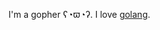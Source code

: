 I'm a gopher ʕ◔ϖ◔ʔ. I love [golang](https://golang.org/).

<!---
tn-sh/tn-sh is a ✨ special ✨ repository because its `README.md` (this file) appears on your GitHub profile.
You can click the Preview link to take a look at your changes.
--->
